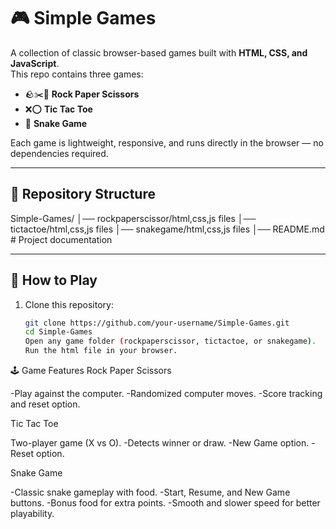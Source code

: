 # 🎮 Simple Games

A collection of classic browser-based games built with **HTML, CSS, and JavaScript**.  
This repo contains three games:  

- 🪨✂️📄 **Rock Paper Scissors**  
- ❌⭕ **Tic Tac Toe**  
- 🐍 **Snake Game**  

Each game is lightweight, responsive, and runs directly in the browser — no dependencies required.

---

## 📂 Repository Structure
Simple-Games/
│── rockpaperscissor/html,css,js files
│── tictactoe/html,css,js files
│── snakegame/html,css,js files
│── README.md # Project documentation

---

## 🚀 How to Play
1. Clone this repository:
   ```bash
   git clone https://github.com/your-username/Simple-Games.git
   cd Simple-Games
   Open any game folder (rockpaperscissor, tictactoe, or snakegame).
   Run the html file in your browser.

🕹 Game Features
Rock Paper Scissors

-Play against the computer.
-Randomized computer moves.
-Score tracking and reset option.

Tic Tac Toe

Two-player game (X vs O).
-Detects winner or draw.
-New Game option.
-Reset option.

Snake Game

-Classic snake gameplay with food.
-Start, Resume, and New Game buttons.
-Bonus food for extra points.
-Smooth and slower speed for better playability.
